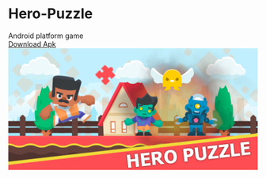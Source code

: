 # Hero-Puzzle
Android platform game <br> <a href="https://github.com/fatihgules/Hero-Puzzle-Mobile/raw/main/Apk/Hero_Puzzle.apk">Download Apk</a>
<img src="https://raw.githubusercontent.com/fatihgules/Hero-Puzzle-Mobile/main/G_PLAY_COVER.png"/>
